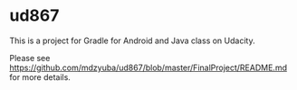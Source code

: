 # ud867
This is a project for Gradle for Android and Java class on Udacity.

Please see https://github.com/mdzyuba/ud867/blob/master/FinalProject/README.md for more details.

